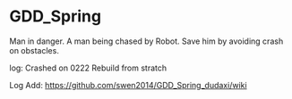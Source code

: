 # GDD_Spring
Man in danger. A man being chased by Robot. Save him by avoiding crash on obstacles.



log:
Crashed on 0222
Rebuild from stratch

Log Add:
https://github.com/swen2014/GDD_Spring_dudaxi/wiki
